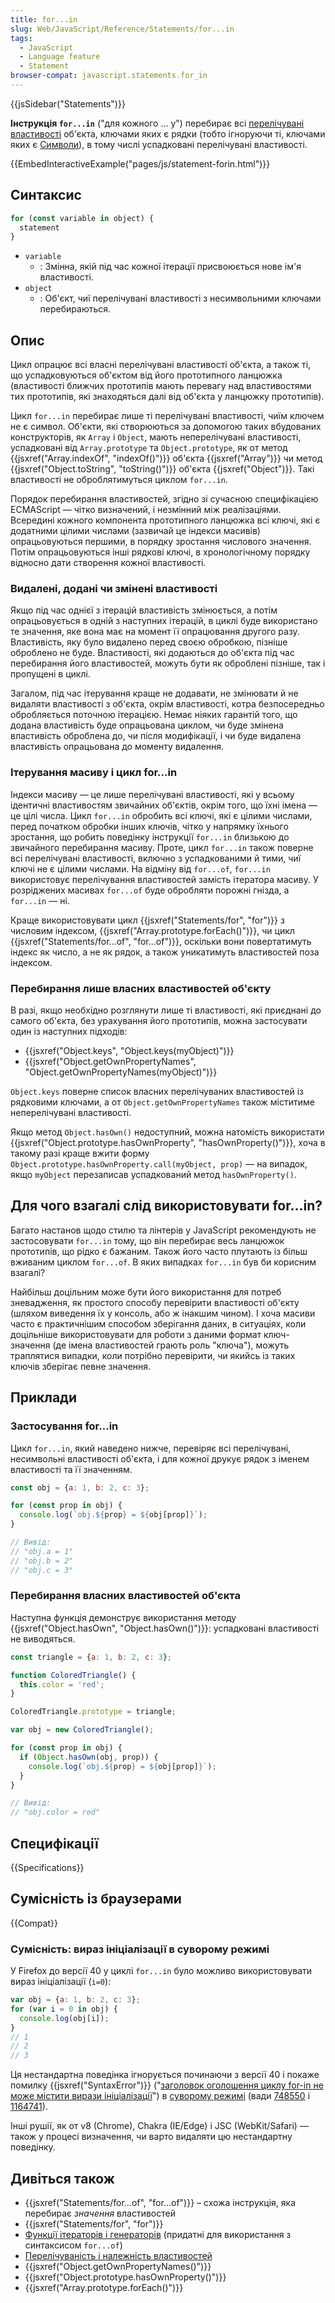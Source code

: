```yaml
---
title: for...in
slug: Web/JavaScript/Reference/Statements/for...in
tags:
  - JavaScript
  - Language feature
  - Statement
browser-compat: javascript.statements.for_in
---
```

{{jsSidebar("Statements")}}

**Інструкція `for...in`** ("для кожного ... у") перебирає всі [перелічувані властивості](/uk/docs/Web/JavaScript/Enumerability_and_ownership_of_properties) об'єкта, ключами яких є рядки (тобто ігноруючи ті, ключами яких є [Символи](/uk/docs/Web/JavaScript/Reference/Global_Objects/Symbol)), в тому числі успадковані перелічувані властивості.

{{EmbedInteractiveExample("pages/js/statement-forin.html")}}

## Синтаксис

```js
for (const variable in object) {
  statement
}
```

- `variable`
  - : Змінна, якій під час кожної ітерації присвоюється нове ім'я властивості.
- `object`
  - : Об'єкт, чиї перелічувані властивості з несимвольними ключами перебираються.

## Опис

Цикл опрацює всі власні перелічувані властивості об'єкта, а також ті, що успадковуються об'єктом від його прототипного ланцюжка (властивості ближчих прототипів мають перевагу над властивостями тих прототипів, які знаходяться далі від об'єкта у ланцюжку прототипів).

Цикл `for...in` перебирає лише ті перелічувані властивості, чиїм ключем не є символ. Об'єкти, які створюються за допомогою таких вбудованих конструкторів, як `Array` і `Object`, мають неперелічувані властивості, успадковані від `Array.prototype` та `Object.prototype`, як от метод {{jsxref("Array.indexOf", "indexOf()")}} об'єкта {{jsxref("Array")}}  чи метод {{jsxref("Object.toString", "toString()")}} об'єкта {{jsxref("Object")}}. Такі властивості не оброблятимуться циклом `for...in`.

Порядок перебирання властивостей, згідно зі сучасною специфікацією ECMAScript — чітко визначений, і незмінний між реалізаціями. Всередині кожного компонента прототипного ланцюжка всі ключі, які є додатними цілими числами (зазвичай це індекси масивів) опрацьовуються першими, в порядку зростання числового значення. Потім опрацьовуються інші рядкові ключі, в хронологічному порядку відносно дати створення кожної властивості.

### Видалені, додані чи змінені властивості

Якщо під час однієї з ітерацій властивість змінюється, а потім опрацьовується в одній з наступних ітерацій, в циклі буде використано те значення, яке вона має на момент її опрацювання другого разу. Властивість, яку було видалено перед своєю обробкою, пізніше оброблено не буде. Властивості, які додаються до об'єкта під час перебирання його властивостей, можуть бути як оброблені пізніше, так і пропущені в циклі.

Загалом,  під час ітерування краще не додавати, не змінювати й не видаляти властивості з об'єкта, окрім властивості, котра безпосередньо обробляється поточною ітерацією. Немає ніяких гарантій того, що додана властивість буде опрацьована циклом, чи буде змінена властивість оброблена до, чи після модифікації, і чи буде видалена властивість опрацьована до моменту видалення.

### Ітерування масиву і цикл for...in

Індекси масиву — це лише перелічувані властивості, які у всьому ідентичні властивостям звичайних об'єктів, окрім того, що їхні імена — це цілі числа. Цикл `for...in` обробить всі ключі, які є цілими числами, перед початком обробки інших ключів, чітко у напрямку їхнього зростання, що робить поведінку інструкції `for...in` близькою до звичайного перебирання масиву. Проте, цикл `for...in` також поверне всі перелічувані властивості, включно з успадкованими й тими, чиї ключі не є цілими числами. На відміну від `for...of`, `for...in` використовує перелічування властивостей замість ітератора масиву. У розріджених масивах `for...of` буде обробляти порожні гнізда, а `for...in` — ні.

Краще використовувати цикл {{jsxref("Statements/for", "for")}} з числовим індексом, {{jsxref("Array.prototype.forEach()")}}, чи цикл {{jsxref("Statements/for...of", "for...of")}}, оскільки вони повертатимуть індекс як число, а не як рядок, а також уникатимуть властивостей поза індексом.

### Перебирання лише власних властивостей об'єкту

В разі, якщо необхідно розглянути лише ті властивості, які приєднані до самого об'єкта, без урахування його прототипів, можна застосувати один із наступних підходів:

- {{jsxref("Object.keys", "Object.keys(myObject)")}}
- {{jsxref("Object.getOwnPropertyNames", "Object.getOwnPropertyNames(myObject)")}}

`Object.keys` поверне список власних перелічуваних властивостей із рядковими ключами, а от `Object.getOwnPropertyNames` також міститиме неперелічувані властивості.

Якщо метод `Object.hasOwn()` недоступний, можна натомість використати {{jsxref("Object.prototype.hasOwnProperty", "hasOwnProperty()")}}, хоча в такому разі краще вжити форму `Object.prototype.hasOwnProperty.call(myObject, prop)` — на випадок, якщо `myObject` перезаписав успадкований метод `hasOwnProperty()`.

## Для чого взагалі слід використовувати for...in?

Багато настанов щодо стилю та лінтерів у JavaScript рекомендують не застосовувати `for...in` тому, що він перебирає весь ланцюжок прототипів, що рідко є бажаним. Також його часто плутають із більш вживаним циклом `for...of`. В яких випадках `for...in` був би корисним взагалі?

Найбільш доцільним може бути його використання для потреб зневадження, як простого способу перевірити властивості об'єкту (шляхом виведення їх у консоль, або ж інакшим чином). І хоча масиви часто є практичнішим способом зберігання даних, в ситуаціях, коли доцільніше використовувати для роботи з даними формат ключ-значення (де імена властивостей грають роль "ключа"), можуть траплятися випадки, коли потрібно перевірити, чи якийсь із таких ключів зберігає певне значення.

## Приклади

### Застосування for...in

Цикл `for...in`, який наведено нижче, перевіряє всі перелічувані, несимвольні властивості об'єкта, і для кожної друкує рядок з іменем властивості та її значенням.

```js
const obj = {a: 1, b: 2, c: 3};

for (const prop in obj) {
  console.log(`obj.${prop} = ${obj[prop]}`);
}

// Вивід:
// "obj.a = 1"
// "obj.b = 2"
// "obj.c = 3"
```

### Перебирання власних властивостей об'єкта

Наступна функція демонструє використання методу {{jsxref("Object.hasOwn", "Object.hasOwn()")}}: успадковані властивості не виводяться.

```js
const triangle = {a: 1, b: 2, c: 3};

function ColoredTriangle() {
  this.color = 'red';
}

ColoredTriangle.prototype = triangle;

var obj = new ColoredTriangle();

for (const prop in obj) {
  if (Object.hasOwn(obj, prop)) {
    console.log(`obj.${prop} = ${obj[prop]}`);
  }
}

// Вивід:
// "obj.color = red"
```

## Специфікації

{{Specifications}}

## Сумісність із браузерами

{{Compat}}

### Сумісність: вираз ініціалізації в суворому режимі

У Firefox до версії 40 у циклі `for...in` було можливо використовувати вираз ініціалізації (`i=0`):

```js example-bad
var obj = {a: 1, b: 2, c: 3};
for (var i = 0 in obj) {
  console.log(obj[i]);
}
// 1
// 2
// 3
```

Ця нестандартна поведінка ігнорується починаючи з версії 40 і покаже помилку {{jsxref("SyntaxError")}} ("[заголовок оголошення циклу for-in не може містити вирази ініціалізації](/uk/docs/Web/JavaScript/Reference/Errors/Invalid_for-in_initializer)") в [суворому режимі](/uk/docs/Web/JavaScript/Reference/Strict_mode) (вади [748550](https://bugzilla.mozilla.org/show_bug.cgi?id=748550) і [1164741](https://bugzilla.mozilla.org/show_bug.cgi?id=1164741)).

Інші рушії, як от v8 (Chrome), Chakra (IE/Edge) і JSC (WebKit/Safari) — також у процесі визначення, чи варто видаляти цю нестандартну поведінку.

## Дивіться також

- {{jsxref("Statements/for...of", "for...of")}} – схожа інструкція, яка перебирає _значення_ властивостей
- {{jsxref("Statements/for", "for")}}
- [Функції ітераторів і генераторів](/uk/docs/Web/JavaScript/Guide/Iterators_and_Generators) (придатні для використання з синтаксисом `for...of`)
- [Перелічуваність і належність властивостей](/uk/docs/Web/JavaScript/Enumerability_and_ownership_of_properties)
- {{jsxref("Object.getOwnPropertyNames()")}}
- {{jsxref("Object.prototype.hasOwnProperty()")}}
- {{jsxref("Array.prototype.forEach()")}}
